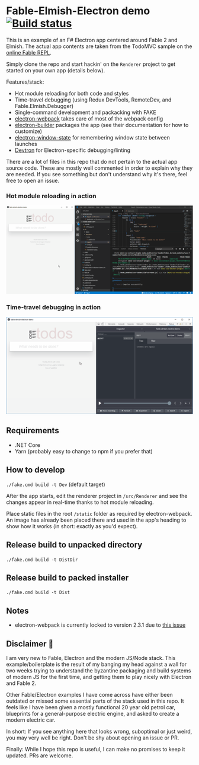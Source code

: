 # Fable-Elmish-Electron demo [![Build status](https://ci.appveyor.com/api/projects/status/e6ai8cy2i3yupjy8/branch/master?svg=true)](https://ci.appveyor.com/project/cmeeren/fable-elmish-electron-demo/branch/master)

This is an example of an F# Electron app centered around Fable 2 and Elmish. The actual app contents are taken from the TodoMVC sample on the [online Fable REPL](https://fable.io/repl/).

Simply clone the repo and start hackin' on the `Renderer` project to get started on your own app (details below).

Features/stack:
* Hot module reloading for both code and styles
* Time-travel debugging (using Redux DevTools, RemoteDev, and Fable.Elmish.Debugger)
* Single-command development and packacking with FAKE
* [electron-webpack](https://webpack.electron.build/) takes care of most of the webpack config
* [electron-builder](https://www.electron.build/) packages the app (see their documentation for how to customize)
* [electron-window-state](https://github.com/mawie81/electron-window-state/) for remembering window state between launches
* [Devtron](https://electronjs.org/devtron) for Electron-specific debugging/linting

There are a lot of files in this repo that do not pertain to the actual app source code. These are mostly well commented in order to explain why they are needed. If you see something but don't understand why it's there, feel free to open an issue.

### Hot module reloading in action

![Animation showing hot module reloading](readme-hmr.gif)

### Time-travel debugging in action

![Animation showing time-travel debugging](readme-ttd.gif)


## Requirements

* .NET Core
* Yarn (probably easy to change to npm if you prefer that)


## How to develop

`./fake.cmd build -t Dev` (default target)

After the app starts, edit the renderer project in `/src/Renderer` and see the changes appear in real-time thanks to hot module reloading.

Place static files in the root `/static` folder as required by electron-webpack. An image has already been placed there and used in the app's heading to show how it works (in short: exactly as you'd expect).


## Release build to unpacked directory

`./fake.cmd build -t DistDir`


## Release build to packed installer

`./fake.cmd build -t Dist`


## Notes

* electron-webpack is currently locked to version 2.3.1 due to [this issue](https://github.com/electron-userland/electron-webpack/issues/230)


## Disclaimer 🤯

I am very new to Fable, Electron and the modern JS/Node stack. This example/boilerplate is the result of my banging my head against a wall for two weeks trying to understand the byzantine packaging and build systems of modern JS for the first time, and getting them to play nicely with Electron and Fable 2.

Other Fable/Electron examples I have come across have either been outdated or missed some essential parts of the stack used in this repo. It feels like I have been given a mostly functional 20 year old petrol car, blueprints for a general-purpose electric engine, and asked to create a modern electric car.

In short: If you see anything here that looks wrong, suboptimal or just weird, you may very well be right. Don't be shy about opening an issue or PR.

Finally: While I hope this repo is useful, I can make no promises to keep it updated. PRs are welcome.
